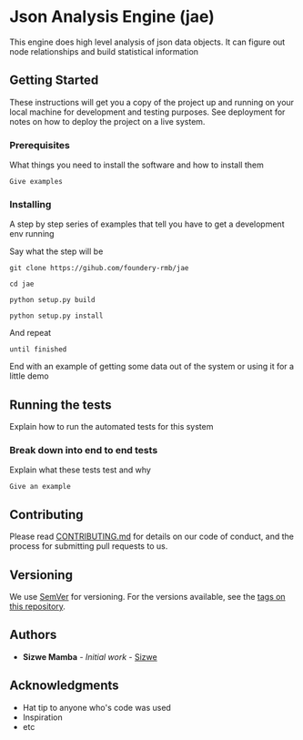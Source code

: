 # Json Analysis Engine (jae)

This engine does high level analysis of json data objects. It can figure out node relationships and build statistical information 

## Getting Started

These instructions will get you a copy of the project up and running on your local machine for development and testing purposes. See deployment for notes on how to deploy the project on a live system.

### Prerequisites

What things you need to install the software and how to install them

```
Give examples
```

### Installing

A step by step series of examples that tell you have to get a development env running

Say what the step will be

```
git clone https://gihub.com/foundery-rmb/jae
```

```
cd jae
```

```
python setup.py build
```

```
python setup.py install
```

And repeat

```
until finished
```

End with an example of getting some data out of the system or using it for a little demo

## Running the tests

Explain how to run the automated tests for this system

### Break down into end to end tests

Explain what these tests test and why

```
Give an example
```

## Contributing

Please read [CONTRIBUTING.md](https://gist.github.com/PurpleBooth/b24679402957c63ec426) for details on our code of conduct, and the process for submitting pull requests to us.

## Versioning

We use [SemVer](http://semver.org/) for versioning. For the versions available, see the [tags on this repository](https://github.com/your/project/tags). 

## Authors

* **Sizwe Mamba** - *Initial work* - [Sizwe](sizwe.mamba@rmb.co.za)

## Acknowledgments

* Hat tip to anyone who's code was used
* Inspiration
* etc
